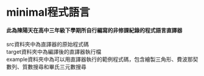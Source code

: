 # minimal程式語言
**此為陳陽天在高中三年級下學期所自行編寫的非修課紀錄的程式語言直譯器** <br> <br>
src資料夾中為直譯器的原始程式碼 <br>
target資料夾中為編譯後的直譯器執行檔 <br>
example資料夾中為可以用直譯器執行的範例程式碼，包含繪製三角形、費波那契數列、質數搜尋和畢氏三元數搜尋
